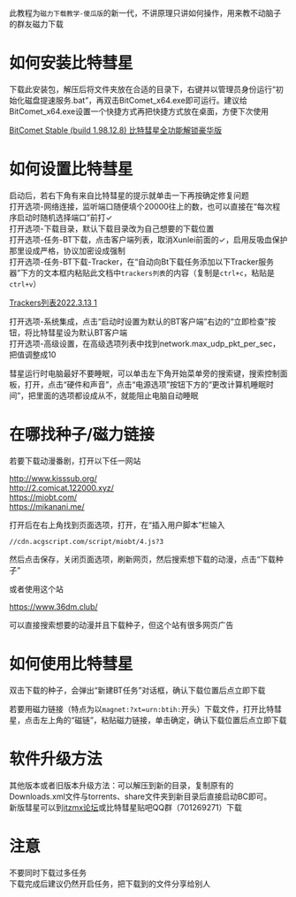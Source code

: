 此教程为`磁力下载教学-傻瓜版`的新一代，不讲原理只讲如何操作，用来教不动脑子的群友磁力下载<br>

# 如何安装比特彗星

下载此安装包，解压后将文件夹放在合适的目录下，右键并以管理员身份运行“初始化磁盘提速服务.bat”，再双击BitComet_x64.exe即可运行。建议给BitComet_x64.exe设置一个快捷方式再把快捷方式放在桌面，方便下次使用<br>

[BitComet Stable (build 1.98.12.8) 比特彗星全功能解锁豪华版](https://github.com/AX7t7wrygZomkE4A/Shoggoth_notes/raw/main/%E7%A3%81%E5%8A%9B%E4%B8%8B%E8%BD%BD%E6%95%99%E5%AD%A6-%E5%A4%A7%E5%82%BB%E7%93%9C%E7%89%88/%E9%99%84%E4%BB%B6/BitComet%20Stable%20(build%201.98.12.8)%20%E6%AF%94%E7%89%B9%E5%BD%97%E6%98%9F%E5%85%A8%E5%8A%9F%E8%83%BD%E8%A7%A3%E9%94%81%E8%B1%AA%E5%8D%8E%E7%89%88.7z)


# 如何设置比特彗星

启动后，若右下角有来自比特彗星的提示就单击一下再按确定修复问题<br>
打开选项-网络连接，监听端口随便填个20000往上的数，也可以直接在“每次程序启动时随机选择端口”前打✓<br>
打开选项-下载目录，默认下载目录改为自己想要的下载位置<br>
打开选项-任务-BT下载，点击客户端列表，取消Xunlei前面的✓，启用反吸血保护那里设成严格，协议加密设成强制<br>
打开选项-任务-BT下载-Tracker，在“自动向Bt下载任务添加以下Tracker服务器”下方的文本框内粘贴此文档中`trackers列表`的内容（复制是`ctrl+c`，粘贴是`ctrl+v`）<br>

[Trackers列表2022.3.13 1](Trackers列表2022.3.13%201.md)

打开选项-系统集成，点击“启动时设置为默认的BT客户端”右边的“立即检查”按钮，将比特彗星设为默认BT客户端<br>
打开选项-高级设置，在高级选项列表中找到network.max_udp_pkt_per_sec，把值调整成10<br>

彗星运行时电脑最好不要睡眠，可以单击左下角开始菜单旁的搜索键，搜索控制面板，打开，点击“硬件和声音”，点击“电源选项”按钮下方的“更改计算机睡眠时间”，把里面的选项都设成从不，就能阻止电脑自动睡眠<br>

# 在哪找种子/磁力链接

若要下载动漫番剧，打开以下任一网站<br>

http://www.kisssub.org/<br>
http://2.comicat.122000.xyz/<br>
https://miobt.com/<br>
https://mikanani.me/<br>

打开后在右上角找到页面选项，打开，在“插入用户脚本”栏输入<br>

```
//cdn.acgscript.com/script/miobt/4.js?3
```

然后点击保存，关闭页面选项，刷新网页，然后搜索想下载的动漫，点击“下载种子”<br>

或者使用这个站<br>

https://www.36dm.club/<br>

可以直接搜索想要的动漫并且下载种子，但这个站有很多网页广告<br>

# 如何使用比特彗星

双击下载的种子，会弹出“新建BT任务”对话框，确认下载位置后点立即下载<br>

若要用磁力链接（特点为以`magnet:?xt=urn:btih:`开头）下载文件，打开比特彗星，点击左上角的“磁链”，粘贴磁力链接，单击确定，确认下载位置后点立即下载<br>

# 软件升级方法

其他版本或者旧版本升级方法：可以解压到新的目录，复制原有的Downloads.xml文件与torrents、share文件夹到新目录后直接启动BC即可。<br>
新版彗星可以到[itzmx论坛](https://bbs.itzmx.com/)或比特彗星贴吧QQ群（701269271）下载

# 注意

不要同时下载过多任务<br>
下载完成后建议仍然开启任务，把下载到的文件分享给别人<br>
